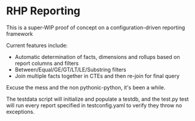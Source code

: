 # RHP Reporting

This is a super-WIP proof of concept on a configuration-driven reporting framework

Current features include:

- Automatic determination of facts, dimensions and rollups based on report columns and filters
- Between/Equal/GE/GT/LT/LE/Substring filters
- Join multiple facts together in CTEs and then re-join for final query


Excuse the mess and the non pythonic-python, it's been a while.

The testdata script will initialize and populate a testdb, and the test.py test will run every report specified in testconfig.yaml to verify they throw no exceptions.

